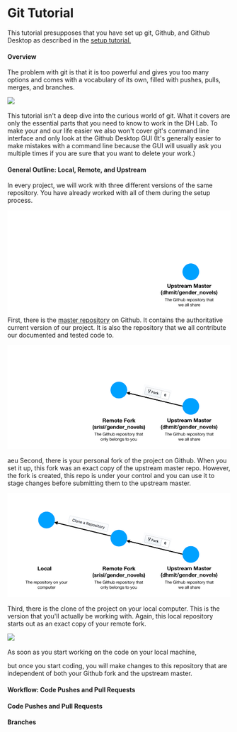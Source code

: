 # Git Tutorial

This tutorial presupposes that you have set up git, Github, and Github
Desktop as described in the
[setup tutorial.](https://github.com/dhmit/gender_novels/blob/devbranch/tutorials/setup.md)

#### Overview

The problem with git is that it is too powerful and gives you too many options
and comes with a vocabulary of its own, filled with pushes, pulls, merges, and
branches. 

![](https://imgs.xkcd.com/comics/git.png)

This tutorial isn't a deep dive into the curious world of git. What it covers
are only the essential parts that you need to know to work in the DH Lab. To
make your and our life easier we also won't cover git's command line interface
and only look at the Github Desktop GUI (It's generally easier to make mistakes
with a command line because the GUI will usually ask you multiple times if 
you are sure that you want to delete your work.)


#### General Outline: Local, Remote, and Upstream

In every project, we will work with three different versions of the same 
repository. You have already worked with all of them during the setup process. 

![](images/git_init_1.png) 
First, there is the 
[master repository](https://github.com/dhmit/gender_novels)
on Github. It contains the authoritative current version of our project. It is
also the repository that we all contribute our documented and tested code to.

![](images/git_init_2.png) 

aeu
Second, there is your personal fork of the project on Github. When you set it 
up, this fork was an exact copy of the upstream master repo. However, the fork
is created, this repo is under your control and you can use it to stage changes
before submitting them to the upstream master.

![](images/git_init_3.png) 

Third, there is the clone of the project on your local computer. This is the 
version that you'll actually be working with. Again, this local repository 
starts out as an exact copy of your remote fork. 

![](images/git_init_4.png)

As soon as you start working on the code on your local machine, 

but once you start coding, 
you will make changes to this repository that are independent of both your 
Github fork and the upstream master.

#### Workflow: Code Pushes and Pull Requests

#### Code Pushes and Pull Requests


#### Branches